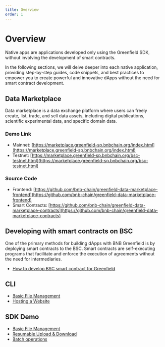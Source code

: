 ```yaml
---
title: Overview
order: 1
---
```


# Overview
Native apps are applications developed only using the Greenfield SDK, without involving the development of smart contracts.

In the following sections, we will delve deeper into each native application, providing step-by-step guides, code snippets, and best practices to empower you to create powerful and innovative dApps without the need for smart contract development.

## Data Marketplace

Data marketplace is a data exchange platform where users can freely create, list, trade, and sell data assets, including digital publications, scientific experimental data, and specific domain data.

### Demo Link
* Mainnet: [https://marketplace.greenfield-sp.bnbchain.org/index.html](https://marketplace.greenfield-sp.bnbchain.org/index.html)
* Testnet: [https://marketplace.greenfield-sp.bnbchain.org/bsc-testnet.html](https://marketplace.greenfield-sp.bnbchain.org/bsc-testnet.html)

### Source Code
* Frontend: [https://github.com/bnb-chain/greenfield-data-marketplace-frontend](https://github.com/bnb-chain/greenfield-data-marketplace-frontend)
* Smart Contracts: [https://github.com/bnb-chain/greenfield-data-marketplace-contracts](https://github.com/bnb-chain/greenfield-data-marketplace-contracts)

## Developing with smart contracts on BSC
One of the primary methods for building dApps with BNB Greenfield is by deploying smart contracts to the BSC. Smart contracts are self-executing programs that facilitate and enforce the execution of agreements without the need for intermediaries.

* [How to develop BSC smart contract for Greenfield](../../tutorials/core/access-control/quick-start.md)

## CLI

* [Basic File Management](../../tutorials/get-started/file-management/overview.md)
* [Hosting a Website](../../tutorials/get-started/hosting-websites/overview.md)

## SDK Demo

* [Basic File Management](../../tutorials/app/file-management/basic-file-management.md)
* [Resumable Upload & Download](../../tutorials/app/file-management/resumable-upload/overview.md)
* [Batch operations](../../tutorials/app/file-management/batch-upload.md)